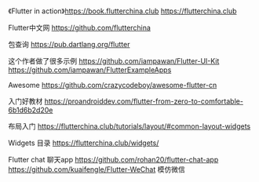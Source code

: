 《Flutter in action》https://book.flutterchina.club
https://flutterchina.club

Flutter中文网
https://github.com/flutterchina

包查询
https://pub.dartlang.org/flutter

这个作者做了很多示例
https://github.com/iampawan/Flutter-UI-Kit
https://github.com/iampawan/FlutterExampleApps

Awesome
https://github.com/crazycodeboy/awesome-flutter-cn

入门好教材
https://proandroiddev.com/flutter-from-zero-to-comfortable-6b1d6b2d20e

布局入门
https://flutterchina.club/tutorials/layout/#common-layout-widgets

Widgets 目录
https://flutterchina.club/widgets/

Flutter chat 聊天app
https://github.com/rohan20/flutter-chat-app
https://github.com/kuaifengle/Flutter-WeChat 模仿微信
